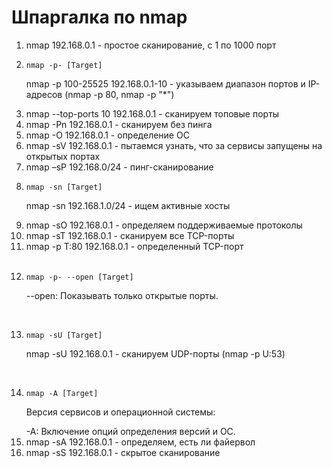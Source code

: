 # Шпаргалка по nmap

<ol>
  <li>nmap 192.168.0.1 - простое сканирование, с 1 по 1000 порт</li>
<li>
  
```
nmap -p- [Target]

```

nmap -p 100-25525 192.168.0.1-10 - указываем диапазон портов и IP-адресов (nmap -p 80, nmap -p "*")</li>
<li>nmap --top-ports 10 192.168.0.1 - сканируем топовые порты</li>
<li>nmap -Pn 192.168.0.1 - сканируем без пинга</li>

<li>nmap -O 192.168.0.1 - определение ОС</li>

<li>nmap -sV 192.168.0.1 - пытаемся узнать, что за сервисы запущены на открытых портах</li>
<li>nmap –sP 192.168.0/24 - пинг-сканирование</li>
<li>
  
  ```
nmap -sn [Target]

```
nmap -sn 192.168.1.0/24 - ищем активные хосты</li>
<li>nmap -sO 192.168.0.1 - определяем поддерживаемые протоколы</li>

<li>nmap -sT 192.168.0.1 - сканируем все TCP-порты</li>
<li>nmap -p T:80 192.168.0.1 - определенный TCP-порт</li>
<br>
<li>
  
  ```
  nmap -p- --open [Target]

  ```
--open: Показывать только открытые порты.
</li>
<br>
<li>
  
  ```
nmap -sU [Target]

```
nmap -sU 192.168.0.1 - сканируем UDP-порты (nmap -p U:53)</li>
<br>
<li>

  ```
nmap -A [Target]

```
<p>Версия сервисов и операционной системы: </p>
-A: Включение опций определения версий и ОС.
<br/>
</li>
<li>nmap -sA 192.168.0.1 - определяем, есть ли файервол</li>

<li>nmap -sS 192.168.0.1 - скрытое сканирование</li>
</ol> 
